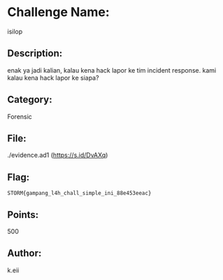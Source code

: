 # Challenge Name:
isilop

## Description:
enak ya jadi kalian, kalau kena hack lapor ke tim incident response. kami kalau kena hack lapor ke siapa?

## Category:
Forensic

## File:
./evidence.ad1 (https://s.id/DvAXq)

## Flag:
`STORM{gampang_l4h_chall_simple_ini_88e453eeac}`

## Points:
500

## Author:
k.eii
